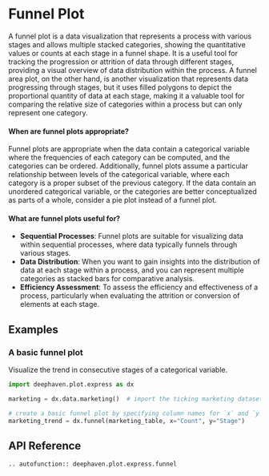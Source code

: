 # Funnel Plot

A funnel plot is a data visualization that represents a process with various stages and allows multiple stacked categories, showing the quantitative values or counts at each stage in a funnel shape. It is a useful tool for tracking the progression or attrition of data through different stages, providing a visual overview of data distribution within the process. A funnel area plot, on the other hand, is another visualization that represents data progressing through stages, but it uses filled polygons to depict the proportional quantity of data at each stage, making it a valuable tool for comparing the relative size of categories within a process but can only represent one category.

#### When are funnel plots appropriate?

Funnel plots are appropriate when the data contain a categorical variable where the frequencies of each category can be computed, and the categories can be ordered. Additionally, funnel plots assume a particular relationship between levels of the categorical variable, where each category is a proper subset of the previous category. If the data contain an unordered categorical variable, or the categories are better conceptualized as parts of a whole, consider a pie plot instead of a funnel plot.

#### What are funnel plots useful for?

- **Sequential Processes**: Funnel plots are suitable for visualizing data within sequential processes, where data typically funnels through various stages.
- **Data Distribution**: When you want to gain insights into the distribution of data at each stage within a process, and you can represent multiple categories as stacked bars for comparative analysis.
- **Efficiency Assessment**: To assess the efficiency and effectiveness of a process, particularly when evaluating the attrition or conversion of elements at each stage.

## Examples

### A basic funnel plot

Visualize the trend in consecutive stages of a categorical variable.

```python
import deephaven.plot.express as dx

marketing = dx.data.marketing()  # import the ticking marketing dataset

# create a basic funnel plot by specifying column names for `x` and `y`
marketing_trend = dx.funnel(marketing_table, x="Count", y="Stage")
```

## API Reference
```{eval-rst}
.. autofunction:: deephaven.plot.express.funnel
```
